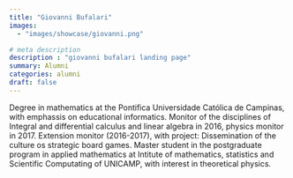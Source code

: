 ```yaml
---
title: "Giovanni Bufalari"
images: 
  - "images/showcase/giovanni.png"

# meta description
description : "giovanni bufalari landing page"
summary: Alumni
categories: alumni
draft: false
---
```


Degree in mathematics at the Pontifica Universidade Católica de Campinas, with emphassis on educational informatics. Monitor of the disciplines of Integral and differential calculus and linear algebra in 2016, physics monitor in 2017. Extension monitor (2016-2017), with project: Dissemination of the culture os strategic board games. Master student in the postgraduate program in applied mathematics at Intitute of mathematics, statistics and Scientific Computating of UNICAMP, with interest in theoretical physics.
